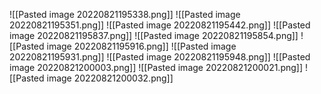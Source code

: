 ![[Pasted image 20220821195338.png]]
![[Pasted image 20220821195351.png]]
![[Pasted image 20220821195442.png]]
![[Pasted image 20220821195837.png]]
![[Pasted image 20220821195854.png]]
![[Pasted image 20220821195916.png]]
![[Pasted image 20220821195931.png]]
![[Pasted image 20220821195948.png]]
![[Pasted image 20220821200003.png]]
![[Pasted image 20220821200021.png]]
![[Pasted image 20220821200032.png]]
